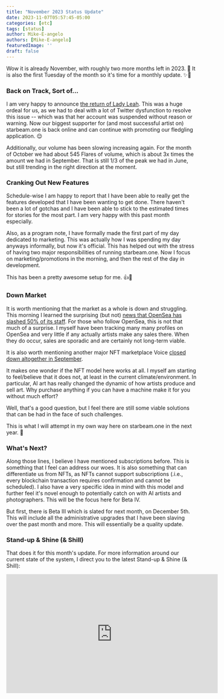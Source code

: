 ```yaml
---
title: "November 2023 Status Update"
date: 2023-11-07T05:57:45-05:00
categories: [etc]
tags: [status]
author: Mike-E-angelo
authors: [Mike-E-angelo]
featuredImage: ''
draft: false
---
```


Wow it is already November, with roughly two more months left in 2023. 🤯  It is also the first Tuesday of the month so it's time for a monthly update. ✨🚀

### Back on Track, Sort of...

I am very happy to announce [the return of Lady Leah](https://twitter.com/putitintheAI/status/1721412092031307816).  This was a huge ordeal for us, as we had to deal with a lot of Twitter dysfunction to resolve this issue -- which was that her account was suspended without reason or warning.  Now our biggest supporter for (and most successful artist on) starbeam.one is back online and can continue with promoting our fledgling application. 😌

Additionally, our volume has been slowing increasing again.  For the month of October we had about 545 Flares of volume, which is about 3x times the amount we had in September.  That is still 1/3 of the peak we had in June, but still trending in the right direction at the moment.

### Cranking Out New Features

Schedule-wise I am happy to report that I have been able to really get the features developed that I have been wanting to get done.  There haven't been a lot of gotchas and I have been able to stick to the estimated times for stories for the most part.  I am very happy with this past month especially.

Also, as a program note, I have formally made the first part of my day dedicated to marketing.  This was actually how I was spending my day anyways informally, but now it's official.  This has helped out with the stress of having two major responsibilities of running starbeam.one.  Now I focus on marketing/promotions in the morning, and then the rest of the day in development.

This has been a pretty awesome setup for me. 👍🙏

### Down Market

It is worth mentioning that the market as a whole is down and struggling.  This morning I learned the surprising (but not) [news that OpenSea has slashed 50% of its staff](https://decrypt.co/204371/opensea-slashes-nft-marketplace-staff-50-layoffs).  For those who follow OpenSea, this is not that much of a surprise.  I myself have been tracking many many profiles on OpenSea and very little if any actually artists make any sales there.  When they do occur, sales are sporadic and are certainly not long-term viable.

It is also worth mentioning another major NFT marketplace Voice [closed down altogether in September](https://twitter.com/VoiceHQ/status/1702041041220534764).

It makes one wonder if the NFT model here works at all.  I myself am starting to feel/believe that it does not, at least in the current climate/environment.  In particular, AI art has really changed the dynamic of how artists produce and sell art.  Why purchase anything if you can have a machine make it for you without much effort?

Well, that's a good question, but I feel there are still some viable solutions that can be had in the face of such challenges.

This is what I will attempt in my own way here on starbeam.one in the next year. 🤞

### What's Next?

Along those lines, I believe I have mentioned subscriptions before.  This is something that I feel can address our woes.  It is also something that can differentiate us from NFTs, as NFTs cannot support subscriptions (.i.e., every blockchain transaction requires confirmation and cannot be scheduled).  I also have a very specific idea in mind with this model and further feel it's novel enough to potentially catch on with AI artists and photographers.  This will be the focus here for Beta IV.

But first, there is Beta III which is slated for next month, on December 5th.  This will include all the administrative upgrades that I have been slaving over the past month and more.  This will essentially be a quality update.

### Stand-up & Shine (& Shill)

That does it for this month's update.  For more information around our current state of the system, I direct you to the latest Stand-up & Shine (& Shill):

<iframe width="560" height="315" src="https://www.youtube.com/embed/Ho4uhaow0ms" title="YouTube video player" frameborder="0" allow="accelerometer; autoplay; clipboard-write; encrypted-media; gyroscope; picture-in-picture" allowfullscreen style="margin-bottom: 2em"></iframe>
